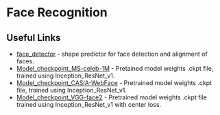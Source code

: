 # Face Recognition 

## Useful Links
* [face_detector](https://drive.google.com/open?id=1g74u1xQ61KUWfByzwIoDCJtfJi7aKkrp) - shape predictor for face detection and alignment of faces.
* [Model_checkpoint_MS-celeb-1M](https://drive.google.com/open?id=1utTq7sERiAxw_SlLqCyVf6bDmKFBCR6U) - Pretained model weights .ckpt file, trained using Inception_ResNet_v1.
* [Model_checkpoint_CASIA-WebFace](https://drive.google.com/open?id=1CxoMB_aAiy2426LxtQp4i9qwBx9eqMAN) - Pretrained model weights .ckpt file, trained using Inception_ResNet_v1.
* [Model_checkpoint_VGG-face2](https://drive.google.com/open?id=11UL1xU8KvKf0Jc50KXFydR_OtED-G6Vt) - Pretrained model weights .ckpt file trained using Inception_ResNet_v1 with center loss.
